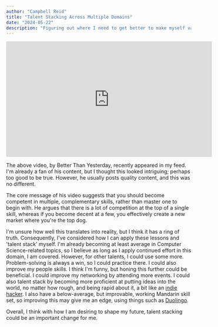 ```yaml
---
author: "Campbell Reid"
title: "Talent Stacking Across Multiple Domains"
date: "2024-05-22"
description: "Figuring out where I need to get better to make myself valuable."
---
```


<iframe width="560" height="315" src="https://www.youtube-nocookie.com/embed/TW2Kr0l2kGg?si=l9YVOkJCGQh0CRTa" title="YouTube video player" frameborder="0" allow="accelerometer; autoplay; clipboard-write; encrypted-media; gyroscope; picture-in-picture; web-share" referrerpolicy="strict-origin-when-cross-origin" allowfullscreen></iframe>

The above video, by Better Than Yesterday, recently appeared in my feed. I'm already a fan of his content, but I thought this looked intriguing; perhaps too good to be true. However, he usually posts quality content, and this was no different.

The core message of his video suggests that you should become competent in multiple, complementary skills, rather than master one to begin with. He argues that there is a lot of competition at the top of a single skill, whereas if you become decent at a few, you effectively create a new market where you're the top dog.

I'm unsure how well this translates into reality, but I think it has a ring of truth. Consequently, I've considered how I can apply these lessons and 'talent stack' myself. I'm already becoming at least average in Computer Science-related topics, so I believe as long as I apply continued effort in this domain, I am covered. However, for other talents, I could use some more. Problem-solving is always a win, so I could practice there. I could also improve my people skills. I think I'm funny, but honing this further could be beneficial. I could improve my networking by attending more events. I could also talent stack by becoming more proficient at putting ideas into the world, no matter how rough, and being rapid about it, a bit like an [indie hacker](https://www.indiehackers.com/). I also have a below-average, but improvable, working Mandarin skill set, so improving this may give me an edge, using things such as [Duolingo](https://www.duolingo.com/).

Overall, I think with how I am desiring to shape my future, talent stacking could be an important change for me.